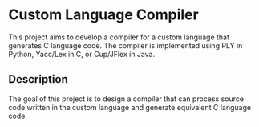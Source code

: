 # Custom Language Compiler

This project aims to develop a compiler for a custom language that generates C language code. The compiler is implemented using PLY in Python, Yacc/Lex in C, or Cup/JFlex in Java.

## Description

The goal of this project is to design a compiler that can process source code written in the custom language and generate equivalent C language code.
